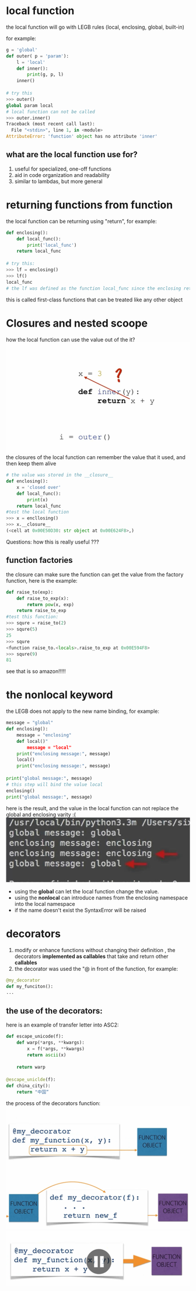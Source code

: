 # local function
the local function will go with LEGB rules (local, enclosing, global, built-in)

for example:
```python
g = 'global'
def outer( p = 'param'):
    l = 'local'
    def inner():
        print(g, p, l)
    inner()

# try this
>>> outer()
global param local
# local function can not be called
>>> outer.inner()
Traceback (most recent call last):
  File "<stdin>", line 1, in <module>
AttributeError: 'function' object has no attribute 'inner'
```
## what are the local function use for?
1. useful for specialized, one-off functions
2. aid in code organization and readability
3. similar to lambdas, but more general

# returning functions from function

the local function can be returning using "return", for example:
```python
def enclosing():
    def local_func():
        print('local_func')
    return local_func

# try this:
>>> lf = enclosing()
>>> lf()
local_func 
# the lf was defined as the function local_func since the enclosing returned it
```
this is called first-class functions that can be treated like any other object

# Closures and nested scoope
how the local function can use the value out of the it?
![closure](./images/closure.png)
the closures of the local function can remember the value that it used, and then keep them alive
```python
# the value was stored in the __closure__
def enclosing():
    x = 'closed over'
    def local_func():
        print(x)
    return local_func
#test the local function
>>> x = encllosing()
>>> x.__closure__ 
(<cell at 0x00E50D30: str object at 0x00E624F8>,)
```
Questions:
how this is really useful ???
## function factories

the closure can make sure the function can get the value from the factory function, here is the example:

```python
def raise_to(exp):
    def raise_to_exp(x):
        return pow(x, exp)
    return raise_to_exp
#test this function:
>>> squre = raise_to(2) 
>>> squre(5) 
25
>>> squre
<function raise_to.<locals>.raise_to_exp at 0x00E594F8>
>>> squre(9) 
81
```
see that is so amazon!!!!!
# the nonlocal keyword

the LEGB does not apply to the new name binding, for example:
```python
message = "global"
def enclosing():
    message = "enclosing"
    def local()"
        message = "local"
    print("enclosing message:", message)
    local()
    print("enclosing message:", message)

print("global message:", message)
# this step will bind the value local
enclosing() 
print("global message:", message)
```
here is the result, and the value in the local function can not replace the global and enclosing varity :(
![result](./images/nonlocal_result.png)

* using the **global** can let the local function change the value.
* using the **nonlocal** can introduce names from the enclosing namespace into the local namespace
* if the name doesn't exist the SyntaxError will be raised

# decorators
1. modify or enhance functions without changing their definition
, the decorators **implemented as callables** that take and return other **callables**
2. the decorator was used the "@ in front of the function, for example:

```python
@my_decorator
def my_funciton():
...
```

## the use of the decorators:
here is an example of transfer letter into ASC2:
```python
def escape_unicode(f):
    def warp(*args, **kwargs):
        x = f(*args, **kwargs)
        return ascii(x)
    
    return warp

@escape_uniclde(f):
def china_city():
    return "中国“
```
the process of the decorators function:
![decorators_1](images/decorator_1.png)
![decorators_2](images/decorator_2.png)
![decorators_3](images/decorator_3.png)
